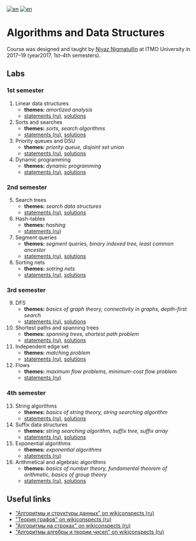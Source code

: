 [![en](https://img.shields.io/badge/lang-en-red.svg)](README.md) [![en](https://img.shields.io/badge/lang-ru-blue.svg)](README.ru.md)

# Algorithms and Data Structures

Course was designed and taught by [Niyaz Nigmatullin](https://github.com/niyaznigmatullin) at ITMO University in 2017–19 (year2017, 1st–4th semesters).

## Labs

### 1st semester

1. Linear data structures
    * **themes:** _amortized analysis_
    * [statements (ru)](lab01-linear/tasks.pdf), [solutions](lab01-linear)
2. Sorts and searches
    * **themes:** _sorts, search algorithms_
    * [statements (ru)](lab02-sort/tasks.pdf), [solutions](lab02-sort)
3. Priority queues and DSU
    * **themes:** _priority queue, disjoint set union_
    * [statements (ru)](lab03-heap-dsu/tasks.pdf), [solutions](lab03-heap-dsu)
4. Dynamic programming
    * **themes:** _dynamic programming_
    * [statements (ru)](lab04-dp/tasks.pdf), [solutions](lab04-dp)

### 2nd semester

5. Search trees
   * **themes:** _search data structures_
   * [statements (ru)](lab05-bst/tasks.pdf), [solutions](lab05-bst)
6. Hash-tables
   * **themes:** _hashing_
   * [statements (ru)](lab06-hash/tasks.pdf)
7. Segment queries
   * **themes:** _segment queries, binary indexed tree, least common ancestor_
   * [statements (ru)](lab07-segment/tasks.pdf), [solutions](lab07-segment)
8. Sorting nets
   * **themes:** _sotring nets_
   * [statements (ru)](lab08-sortnet/tasks.pdf), [solutions](lab08-sortnet)

### 3rd semester

9. DFS
   * **themes:** _basics of graph theory, connectivity in graphs, depth-first search_
   * [statements (ru)](lab09-dfs/tasks.pdf), [solutions](lab09-dfs)
10. Shortest paths and spanning trees
    * **themes:** _spanning trees, shortest path problem_
    * [statements (ru)](lab10-shortest-spanning/tasks.pdf), [solutions](lab10-shortest-spanning)
11. Independent edge set
    * **themes:** _matching problem_
    * [statements (ru)](lab11-matching/tasks.pdf), [solutions](lab11-matching)
12. Flows
    * **themes:** _maximum flow problems, minimum-cost flow problem_
    * [statements (ru)](lab12-flow/tasks.pdf)

### 4th semester

13. String algorithms
    * **themes:** _basics of string theory, string searching algorithm_
    * [statements (ru)](lab13-strings/tasks.pdf), [solutions](lab13-strings)
14. Suffix data structures
    * **themes:** _string searching algorithm, suffix tree, suffix array_
    * [statements (ru)](lab14-suffix/tasks.pdf), [solutions](lab14-suffix)
15. Exponential algorithms
    * **themes:** _exponential algorithms_
    * [statements (ru)](lab15-exp/tasks.pdf)
16. Arithmetical and algebraic algorithms
    * **themes:** _basics of number theory, fundamental theorem of arithmetic, basics of group theory_
    * [statements (ru)](lab16-numbers/tasks.pdf), [solutions](lab16-numbers)

## Useful links

* ["Алгоритмы и структуры данных" on wikiconspects (ru)](http://neerc.ifmo.ru/wiki/index.php?title=%D0%90%D0%BB%D0%B3%D0%BE%D1%80%D0%B8%D1%82%D0%BC%D1%8B_%D0%B8_%D1%81%D1%82%D1%80%D1%83%D0%BA%D1%82%D1%83%D1%80%D1%8B_%D0%B4%D0%B0%D0%BD%D0%BD%D1%8B%D1%85)
* ["Теория графов" on wikiconspects (ru)](http://neerc.ifmo.ru/wiki/index.php?title=%D0%A2%D0%B5%D0%BE%D1%80%D0%B8%D1%8F_%D0%B3%D1%80%D0%B0%D1%84%D0%BE%D0%B2)
* ["Алгоритмы на строках" on wikiconspects (ru)](http://neerc.ifmo.ru/wiki/index.php?title=%D0%90%D0%BB%D0%B3%D0%BE%D1%80%D0%B8%D1%82%D0%BC%D1%8B_%D0%BD%D0%B0_%D1%81%D1%82%D1%80%D0%BE%D0%BA%D0%B0%D1%85)
* ["Алгоритмы алгебры и теории чисел" on wikiconspects (ru)](http://neerc.ifmo.ru/wiki/index.php?title=%D0%90%D0%BB%D0%B3%D0%BE%D1%80%D0%B8%D1%82%D0%BC%D1%8B_%D0%B0%D0%BB%D0%B3%D0%B5%D0%B1%D1%80%D1%8B_%D0%B8_%D1%82%D0%B5%D0%BE%D1%80%D0%B8%D0%B8_%D1%87%D0%B8%D1%81%D0%B5%D0%BB)